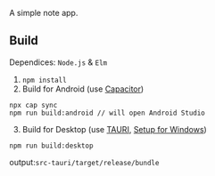 A simple note app.

## Build

Dependices: `Node.js` & `Elm`

1. `npm install`
2. Build for Android (use [Capacitor](https://capacitorjs.com/))

```
npx cap sync
npm run build:android // will open Android Studio
```

3. Build for Desktop (use [TAURI](https://tauri.studio/en/), [Setup for Windows](https://tauri.studio/en/docs/getting-started/setup-windows))

```
npm run build:desktop
```

output:`src-tauri/target/release/bundle`
